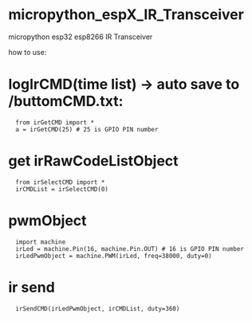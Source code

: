 # micropython_espX_IR_Transceiver
micropython esp32 esp8266  IR Transceiver


how to use:
  # logIrCMD(time list) -> auto save to /buttomCMD.txt:
      from irGetCMD import *
      a = irGetCMD(25) # 25 is GPIO PIN number

  # get irRawCodeListObject
      from irSelectCMD import *
      irCMDList = irSelectCMD(0) 

  # pwmObject
      import machine
      irLed = machine.Pin(16, machine.Pin.OUT) # 16 is GPIO PIN number
      irLedPwmObject = machine.PWM(irLed, freq=38000, duty=0)

  # ir send
      irSendCMD(irLedPwmObject, irCMDList, duty=360)
